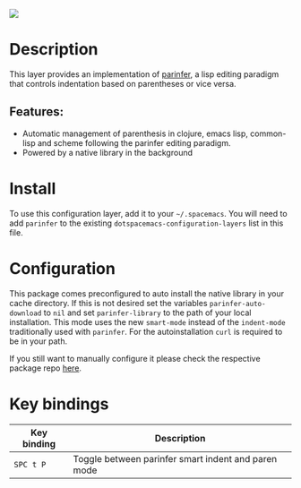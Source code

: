 ![](img/parinfer.png)

# Description

This layer provides an implementation of
[parinfer](https://shaunlebron.github.io/parinfer/), a lisp editing
paradigm that controls indentation based on parentheses or vice versa.

## Features:

-   Automatic management of parenthesis in clojure, emacs lisp,
    common-lisp and scheme following the parinfer editing paradigm.
-   Powered by a native library in the background

# Install

To use this configuration layer, add it to your `~/.spacemacs`. You will
need to add `parinfer` to the existing
`dotspacemacs-configuration-layers` list in this file.

# Configuration

This package comes preconfigured to auto install the native library in
your cache directory. If this is not desired set the variables
`parinfer-auto-download` to `nil` and set `parinfer-library` to the path
of your local installation. This mode uses the new `smart-mode` instead
of the `indent-mode` traditionally used with `parinfer`. For the
autoinstallation `curl` is required to be in your path.

If you still want to manually configure it please check the respective
package repo
[here](https://github.com/justinbarclay/parinfer-rust-mode).

# Key bindings

| Key binding | Description                                         |
|-------------|-----------------------------------------------------|
| `SPC t P`   | Toggle between parinfer smart indent and paren mode |
